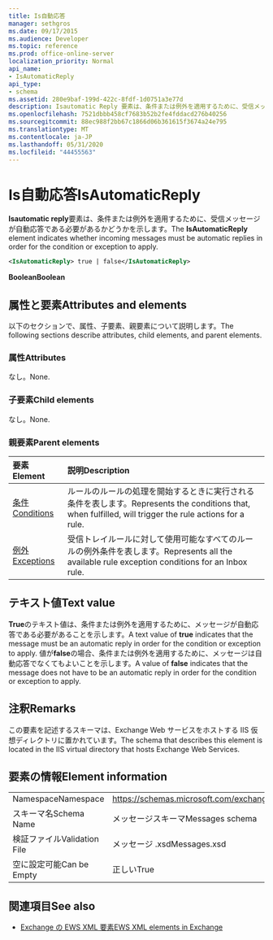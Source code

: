 ```yaml
---
title: Is自動応答
manager: sethgros
ms.date: 09/17/2015
ms.audience: Developer
ms.topic: reference
ms.prod: office-online-server
localization_priority: Normal
api_name:
- IsAutomaticReply
api_type:
- schema
ms.assetid: 280e9baf-199d-422c-8fdf-1d0751a3e77d
description: Isautomatic Reply 要素は、条件または例外を適用するために、受信メッセージが自動応答である必要があるかどうかを示します。
ms.openlocfilehash: 7521dbbb458cf7683b52b2fe4fddacd276b40256
ms.sourcegitcommit: 88ec988f2bb67c1866d06b361615f3674a24e795
ms.translationtype: MT
ms.contentlocale: ja-JP
ms.lasthandoff: 05/31/2020
ms.locfileid: "44455563"
---
```

# <a name="isautomaticreply"></a><span data-ttu-id="02cb0-103">Is自動応答</span><span class="sxs-lookup"><span data-stu-id="02cb0-103">IsAutomaticReply</span></span>

<span data-ttu-id="02cb0-104">**Isautomatic reply**要素は、条件または例外を適用するために、受信メッセージが自動応答である必要があるかどうかを示します。</span><span class="sxs-lookup"><span data-stu-id="02cb0-104">The **IsAutomaticReply** element indicates whether incoming messages must be automatic replies in order for the condition or exception to apply.</span></span> 
  
```XML
<IsAutomaticReply> true | false</IsAutomaticReply>
```

 <span data-ttu-id="02cb0-105">**Boolean**</span><span class="sxs-lookup"><span data-stu-id="02cb0-105">**Boolean**</span></span>
## <a name="attributes-and-elements"></a><span data-ttu-id="02cb0-106">属性と要素</span><span class="sxs-lookup"><span data-stu-id="02cb0-106">Attributes and elements</span></span>

<span data-ttu-id="02cb0-107">以下のセクションで、属性、子要素、親要素について説明します。</span><span class="sxs-lookup"><span data-stu-id="02cb0-107">The following sections describe attributes, child elements, and parent elements.</span></span>
  
### <a name="attributes"></a><span data-ttu-id="02cb0-108">属性</span><span class="sxs-lookup"><span data-stu-id="02cb0-108">Attributes</span></span>

<span data-ttu-id="02cb0-109">なし。</span><span class="sxs-lookup"><span data-stu-id="02cb0-109">None.</span></span>
  
### <a name="child-elements"></a><span data-ttu-id="02cb0-110">子要素</span><span class="sxs-lookup"><span data-stu-id="02cb0-110">Child elements</span></span>

<span data-ttu-id="02cb0-111">なし。</span><span class="sxs-lookup"><span data-stu-id="02cb0-111">None.</span></span>
  
### <a name="parent-elements"></a><span data-ttu-id="02cb0-112">親要素</span><span class="sxs-lookup"><span data-stu-id="02cb0-112">Parent elements</span></span>

|<span data-ttu-id="02cb0-113">**要素**</span><span class="sxs-lookup"><span data-stu-id="02cb0-113">**Element**</span></span>|<span data-ttu-id="02cb0-114">**説明**</span><span class="sxs-lookup"><span data-stu-id="02cb0-114">**Description**</span></span>|
|:-----|:-----|
|[<span data-ttu-id="02cb0-115">条件</span><span class="sxs-lookup"><span data-stu-id="02cb0-115">Conditions</span></span>](conditions.md) <br/> |<span data-ttu-id="02cb0-116">ルールのルールの処理を開始するときに実行される条件を表します。</span><span class="sxs-lookup"><span data-stu-id="02cb0-116">Represents the conditions that, when fulfilled, will trigger the rule actions for a rule.</span></span>  <br/> |
|[<span data-ttu-id="02cb0-117">例外</span><span class="sxs-lookup"><span data-stu-id="02cb0-117">Exceptions</span></span>](exceptions.md) <br/> |<span data-ttu-id="02cb0-118">受信トレイルールに対して使用可能なすべてのルールの例外条件を表します。</span><span class="sxs-lookup"><span data-stu-id="02cb0-118">Represents all the available rule exception conditions for an Inbox rule.</span></span>  <br/> |
   
## <a name="text-value"></a><span data-ttu-id="02cb0-119">テキスト値</span><span class="sxs-lookup"><span data-stu-id="02cb0-119">Text value</span></span>

<span data-ttu-id="02cb0-120">**True**のテキスト値は、条件または例外を適用するために、メッセージが自動応答である必要があることを示します。</span><span class="sxs-lookup"><span data-stu-id="02cb0-120">A text value of **true** indicates that the message must be an automatic reply in order for the condition or exception to apply.</span></span> <span data-ttu-id="02cb0-121">値が**false**の場合、条件または例外を適用するために、メッセージは自動応答でなくてもよいことを示します。</span><span class="sxs-lookup"><span data-stu-id="02cb0-121">A value of **false** indicates that the message does not have to be an automatic reply in order for the condition or exception to apply.</span></span> 
  
## <a name="remarks"></a><span data-ttu-id="02cb0-122">注釈</span><span class="sxs-lookup"><span data-stu-id="02cb0-122">Remarks</span></span>

<span data-ttu-id="02cb0-123">この要素を記述するスキーマは、Exchange Web サービスをホストする IIS 仮想ディレクトリに置かれています。</span><span class="sxs-lookup"><span data-stu-id="02cb0-123">The schema that describes this element is located in the IIS virtual directory that hosts Exchange Web Services.</span></span>
  
## <a name="element-information"></a><span data-ttu-id="02cb0-124">要素の情報</span><span class="sxs-lookup"><span data-stu-id="02cb0-124">Element information</span></span>

|||
|:-----|:-----|
|<span data-ttu-id="02cb0-125">Namespace</span><span class="sxs-lookup"><span data-stu-id="02cb0-125">Namespace</span></span>  <br/> |https://schemas.microsoft.com/exchange/services/2006/messages  <br/> |
|<span data-ttu-id="02cb0-126">スキーマ名</span><span class="sxs-lookup"><span data-stu-id="02cb0-126">Schema Name</span></span>  <br/> |<span data-ttu-id="02cb0-127">メッセージスキーマ</span><span class="sxs-lookup"><span data-stu-id="02cb0-127">Messages schema</span></span>  <br/> |
|<span data-ttu-id="02cb0-128">検証ファイル</span><span class="sxs-lookup"><span data-stu-id="02cb0-128">Validation File</span></span>  <br/> |<span data-ttu-id="02cb0-129">メッセージ .xsd</span><span class="sxs-lookup"><span data-stu-id="02cb0-129">Messages.xsd</span></span>  <br/> |
|<span data-ttu-id="02cb0-130">空に設定可能</span><span class="sxs-lookup"><span data-stu-id="02cb0-130">Can be Empty</span></span>  <br/> |<span data-ttu-id="02cb0-131">正しい</span><span class="sxs-lookup"><span data-stu-id="02cb0-131">True</span></span>  <br/> |
   
## <a name="see-also"></a><span data-ttu-id="02cb0-132">関連項目</span><span class="sxs-lookup"><span data-stu-id="02cb0-132">See also</span></span>



- [<span data-ttu-id="02cb0-133">Exchange の EWS XML 要素</span><span class="sxs-lookup"><span data-stu-id="02cb0-133">EWS XML elements in Exchange</span></span>](ews-xml-elements-in-exchange.md)

